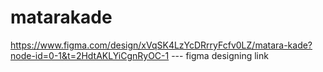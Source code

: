 # matarakade
https://www.figma.com/design/xVqSK4LzYcDRrryFcfv0LZ/matara-kade?node-id=0-1&t=2HdtAKLYiCgnRyOC-1 --- figma designing link
